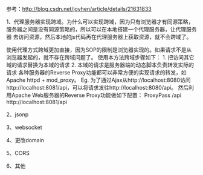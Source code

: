 参考：http://blog.csdn.net/joyhen/article/details/21631833

1、代理服务器实现跨域。为什么可以实现跨域，因为只有浏览器才有同源策略，服务器之间是没有同源策略的，所以可以在本地搭建一个代理服务器，让代理服务器
去访问资源，然后本地的js代码再在代理服务器上获取资源，就不会跨域了。

 使用代理方式跨域更加直接，因为SOP的限制是浏览器实现的。如果请求不是从浏览器发起的，就不存在跨域问题了。
    使用本方法跨域步骤如下：
    1. 把访问其它域的请求替换为本域的请求
    2. 本域的请求是服务器端的动态脚本负责转发实际的请求
    各种服务器的Reverse Proxy功能都可以非常方便的实现请求的转发，如Apache httpd + mod_proxy。
    Eg.
    为了通过Ajax从http://localhost:8080访问http://localhost:8081/api，可以将请求发往http://localhost:8080/api。
    然后利用Apache Web服务器的Reverse Proxy功能做如下配置：
        ProxyPass /api http://localhost:8081/api


2、jsonp

3、websocket

4、更改domain

5、CORS

6、其他
